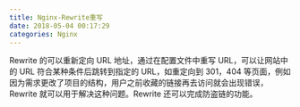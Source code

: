 ```yaml
---
title: Nginx-Rewrite重写
date: 2018-05-04 00:17:29
categories: Nginx
---
```


Rewrite 的可以重新定向 URL 地址，通过在配置文件中重写 URL，可以让网站中的 URL 符合某种条件后跳转到指定的 URL，如重定向到 301，404 等页面，例如因为需求更改了项目的结构，用户之前收藏的链接再去访问就会出现错误，Rewrite 就可以用于解决这种问题。Rewrite 还可以完成防盗链的功能。
